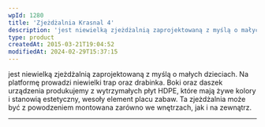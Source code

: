 ```yaml
---
wpId: 1280
title: 'Zjeżdżalnia Krasnal 4'
description: 'jest niewielką zjeżdżalnią zaprojektowaną z myślą o małych dzieciach. Na platformę prowadzi niewielki trap oraz drabinka. Boki oraz daszek urządzenia produkujemy z wytrzymałych płyt HDPE, które mają żywe kolory i stanowią estetyczny, wesoły element placu zabaw. Ta zjeżdżalnia może być z powodzeniem montowana zarówno we wnętrzach, jak i na zewnątrz.'
type: product
createdAt: 2015-03-21T19:04:52
modifiedAt: 2024-02-29T15:37:15
---
```



jest niewielką zjeżdżalnią zaprojektowaną z myślą o małych dzieciach. Na platformę prowadzi niewielki trap oraz drabinka. Boki oraz daszek urządzenia produkujemy z wytrzymałych płyt HDPE, które mają żywe kolory i stanowią estetyczny, wesoły element placu zabaw. Ta zjeżdżalnia może być z powodzeniem montowana zarówno we wnętrzach, jak i na zewnątrz.

* * *